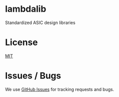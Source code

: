 # lambdalib

Standardized ASIC design libraries

# License

[MIT](LICENSE)
# Issues / Bugs

We use [GitHub Issues](https://github.com/siliconcompiler/lambdalib/issues)
for tracking requests and bugs.
